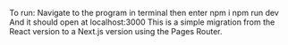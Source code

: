 To run:
Navigate to the program in terminal then enter
    npm i
    npm run dev
And it should open at localhost:3000
This is a simple migration from the React version to a Next.js version using the Pages Router.